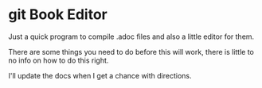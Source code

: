 # git Book Editor #
Just a quick program to compile .adoc files and also a little editor for them.

There are some things you need to do before this will work, there is little to no info on how to do this right.

I'll update the docs when I get a chance with directions.